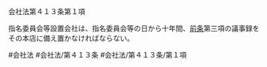 会社法第４１３条第１項

指名委員会等設置会社は、指名委員会等の日から十年間、[前条](会社法＿＿＿＿第４１２条第１項)第三項の議事録をその本店に備え置かなければならない。

#会社法
#会社法/第４１３条
#会社法/第４１３条/第１項
